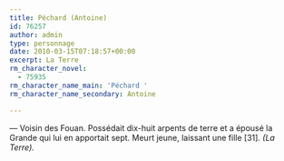 ```yaml
---
title: Péchard (Antoine)
id: 76257
author: admin
type: personnage
date: 2010-03-15T07:18:57+00:00
excerpt: La Terre
rm_character_novel:
  - 75935
rm_character_name_main: 'Péchard '
rm_character_name_secondary: Antoine

---
```

— Voisin des Fouan. Possédait dix-huit arpents de terre et a épousé la Grande qui lui en apportait sept. Meurt jeune, laissant une fille [31]. _(La Terre)._